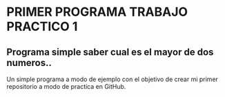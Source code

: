 # PRIMER PROGRAMA TRABAJO PRACTICO 1

## Programa simple saber cual es el mayor de dos numeros..

Un simple programa a modo de ejemplo con el objetivo de crear mi primer repositorio a modo de practica en GitHub.
